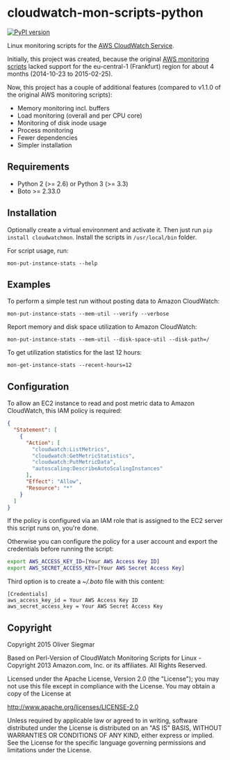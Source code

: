 cloudwatch-mon-scripts-python
=============================

[![PyPI version](https://badge.fury.io/py/cloudwatchmon.svg)](https://badge.fury.io/py/cloudwatchmon)

Linux monitoring scripts for the [AWS CloudWatch Service](https://aws.amazon.com/de/cloudwatch/).

Initially, this project was created, because the
original [AWS monitoring scripts](https://aws.amazon.com/code/8720044071969977)
lacked support for the eu-central-1 (Frankfurt) region for about 4 months
(2014-10-23 to 2015-02-25).

Now, this project has a couple of additional features (compared to v1.1.0 of
the original AWS monitoring scripts):

- Memory monitoring incl. buffers
- Load monitoring (overall and per CPU core)
- Monitoring of disk inode usage
- Process monitoring
- Fewer dependencies
- Simpler installation


Requirements
------------

- Python 2 (>= 2.6) or Python 3 (>= 3.3)
- Boto >= 2.33.0


Installation
------------

Optionally create a virtual environment and activate it. Then just run
`pip install cloudwatchmon`. Install the scripts in `/usr/local/bin` folder.

For script usage, run:

    mon-put-instance-stats --help


Examples
--------

To perform a simple test run without posting data to Amazon CloudWatch:

    mon-put-instance-stats --mem-util --verify --verbose

Report memory and disk space utilization to Amazon CloudWatch:

    mon-put-instance-stats --mem-util --disk-space-util --disk-path=/

To get utilization statistics for the last 12 hours:

    mon-get-instance-stats --recent-hours=12


Configuration
-------------

To allow an EC2 instance to read and post metric data to Amazon CloudWatch,
this IAM policy is required:

```json
{
  "Statement": [
    {
      "Action": [
        "cloudwatch:ListMetrics",
        "cloudwatch:GetMetricStatistics",
        "cloudwatch:PutMetricData",
        "autoscaling:DescribeAutoScalingInstances"
      ],
      "Effect": "Allow",
      "Resource": "*"
    }
  ]
}
```

If the policy is configured via an IAM role that is assigned to the EC2
server this script runs on, you're done.

Otherwise you can configure the policy for a user account and export
the credentials before running the script:

```sh
export AWS_ACCESS_KEY_ID=[Your AWS Access Key ID]
export AWS_SECRET_ACCESS_KEY=[Your AWS Secret Access Key]
```

Third option is to create a _~/.boto_ file with this content:

```
[Credentials]
aws_access_key_id = Your AWS Access Key ID
aws_secret_access_key = Your AWS Secret Access Key
```

Copyright
---------

Copyright 2015 Oliver Siegmar

Based on Perl-Version of CloudWatch Monitoring Scripts for Linux -
Copyright 2013 Amazon.com, Inc. or its affiliates. All Rights Reserved.

Licensed under the Apache License, Version 2.0 (the "License");
you may not use this file except in compliance with the License.
You may obtain a copy of the License at

http://www.apache.org/licenses/LICENSE-2.0

Unless required by applicable law or agreed to in writing, software
distributed under the License is distributed on an "AS IS" BASIS,
WITHOUT WARRANTIES OR CONDITIONS OF ANY KIND, either express or implied.
See the License for the specific language governing permissions and
limitations under the License.
